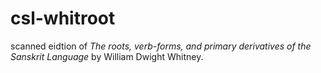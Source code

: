# csl-whitroot
scanned eidtion of *The roots, verb-forms, and primary derivatives of the Sanskrit Language* by William Dwight Whitney.
